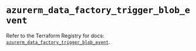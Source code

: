 # `azurerm_data_factory_trigger_blob_event`

Refer to the Terraform Registry for docs: [`azurerm_data_factory_trigger_blob_event`](https://registry.terraform.io/providers/hashicorp/azurerm/4.6.0/docs/resources/data_factory_trigger_blob_event).
